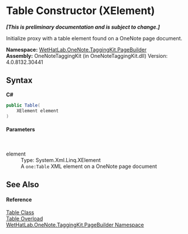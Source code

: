 # Table Constructor (XElement)
 _**\[This is preliminary documentation and is subject to change.\]**_

Initialize proxy with a table element found on a OneNote page document.

**Namespace:**&nbsp;<a href="56352230-71f2-f4b7-63a8-983965663af5">WetHatLab.OneNote.TaggingKit.PageBuilder</a><br />**Assembly:**&nbsp;OneNoteTaggingKit (in OneNoteTaggingKit.dll) Version: 4.0.8132.30441

## Syntax

**C#**<br />
``` C#
public Table(
	XElement element
)
```


#### Parameters
&nbsp;<dl><dt>element</dt><dd>Type: System.Xml.Linq.XElement<br />A `one:Table` XML element on a OneNote page document</dd></dl>

## See Also


#### Reference
<a href="27dfc48a-6070-557b-cdfa-2152403138b3">Table Class</a><br /><a href="15c8387a-8147-f46f-e5b2-d23eb6b2376d">Table Overload</a><br /><a href="56352230-71f2-f4b7-63a8-983965663af5">WetHatLab.OneNote.TaggingKit.PageBuilder Namespace</a><br />